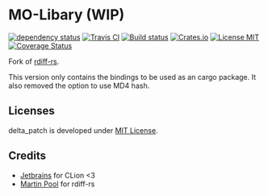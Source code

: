 # MO-Libary (WIP)

[![dependency status](https://deps.rs/repo/github/arma3modorganizer/delta_patch/status.svg)](https://deps.rs/repo/github/arma3modorganizer/delta_patch)
[![Travis CI](https://travis-ci.org/arma3modorganizer/delta_patch.svg?branch=master)](https://travis-ci.org/arma3modorganizer/delta_patch)
[![Build status](https://ci.appveyor.com/api/projects/status/w4un3g556ny51i1l?svg=true)](https://ci.appveyor.com/project/Scarjit/delta_patch)
[![Crates.io](https://img.shields.io/crates/v/delta_patch)](https://crates.io/crates/delta_patch)
[![License MIT](https://img.shields.io/badge/license-MIT-blue.svg)](https://github.com/arma3modorganizer/delta_patch/blob/master/LICENSE)
[![Coverage Status](https://coveralls.io/repos/github/arma3modorganizer/MO-Libary/badge.svg?branch=master)](https://coveralls.io/github/arma3modorganizer/delta_patch?branch=master)

Fork of [rdiff-rs](https://github.com/sourcefrog/rdiff-rs).

This version only contains the bindings to be used as an cargo package.
It also removed the option to use MD4 hash.

## Licenses
delta_patch is developed under [MIT License](https://github.com/arma3modorganizer/MO-Libary/LICENSE).

## Credits
 - [Jetbrains](https://www.jetbrains.com/) for CLion <3
 - [Martin Pool](https://github.com/sourcefrog) for rdiff-rs
 